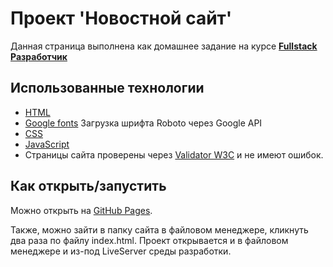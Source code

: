 # Проект 'Новостной сайт'

Данная страница выполнена как домашнее задание на курсе **[Fullstack Разработчик](https://new.skillfactory.ru/web-developer-fullstack")**

## Использованные технологии

- [HTML](https://www.w3.org/TR/2021/SPSD-html52-20210128/)
- [Google fonts](https://fonts.google.com/specimen/Roboto) Загрузка шрифта Roboto через Google API
- [CSS](https://developer.mozilla.org/ru/docs/Learn/Getting_started_with_the_web/CSS_basics) 
- [JavaScript](https://262.ecma-international.org)
- Страницы сайта проверены через <a href="https://validator.w3.org/#validate_by_upload" target="_blank">Validator W3C</a> и не имеют ошибок.


## Как открыть/запустить

Можно открыть на [GitHub Pages]().

Также, можно зайти в папку сайта в файловом менеджере, кликнуть два раза по файлу index.html. Проект открывается и в файловом менеджере и из-под LiveServer среды разработки.